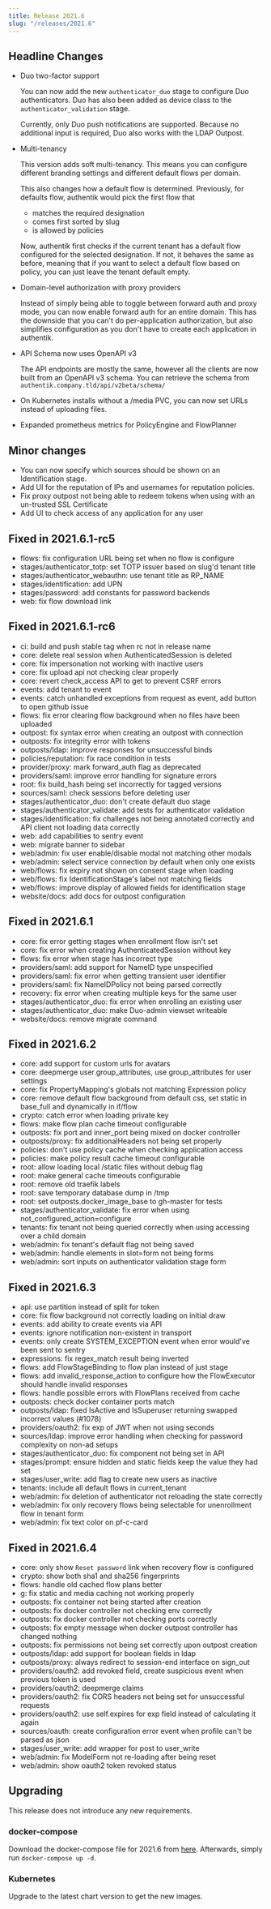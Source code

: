 ```yaml
---
title: Release 2021.6
slug: "/releases/2021.6"
---
```


## Headline Changes

-   Duo two-factor support

    You can now add the new `authenticator_duo` stage to configure Duo authenticators. Duo has also been added as device class to the `authenticator_validation` stage.

    Currently, only Duo push notifications are supported. Because no additional input is required, Duo also works with the LDAP Outpost.

-   Multi-tenancy

    This version adds soft multi-tenancy. This means you can configure different branding settings and different default flows per domain.

    This also changes how a default flow is determined. Previously, for defaults flow, authentik would pick the first flow that

    -   matches the required designation
    -   comes first sorted by slug
    -   is allowed by policies

    Now, authentik first checks if the current tenant has a default flow configured for the selected designation. If not, it behaves the same as before, meaning that if you want to select a default flow based on policy, you can just leave the tenant default empty.

-   Domain-level authorization with proxy providers

    Instead of simply being able to toggle between forward auth and proxy mode, you can now enable forward auth for an entire domain. This has the downside that you can't do per-application authorization, but also simplifies configuration as you don't have to create each application in authentik.

-   API Schema now uses OpenAPI v3

    The API endpoints are mostly the same, however all the clients are now built from an OpenAPI v3 schema. You can retrieve the schema from `authentik.company.tld/api/v2beta/schema/`

-   On Kubernetes installs without a /media PVC, you can now set URLs instead of uploading files.
-   Expanded prometheus metrics for PolicyEngine and FlowPlanner

## Minor changes

-   You can now specify which sources should be shown on an Identification stage.
-   Add UI for the reputation of IPs and usernames for reputation policies.
-   Fix proxy outpost not being able to redeem tokens when using with an un-trusted SSL Certificate
-   Add UI to check access of any application for any user

## Fixed in 2021.6.1-rc5

-   flows: fix configuration URL being set when no flow is configure
-   stages/authenticator_totp: set TOTP issuer based on slug'd tenant title
-   stages/authenticator_webauthn: use tenant title as RP_NAME
-   stages/identification: add UPN
-   stages/password: add constants for password backends
-   web: fix flow download link

## Fixed in 2021.6.1-rc6

-   ci: build and push stable tag when rc not in release name
-   core: delete real session when AuthenticatedSession is deleted
-   core: fix impersonation not working with inactive users
-   core: fix upload api not checking clear properly
-   core: revert check_access API to get to prevent CSRF errors
-   events: add tenant to event
-   events: catch unhandled exceptions from request as event, add button to open github issue
-   flows: fix error clearing flow background when no files have been uploaded
-   outpost: fix syntax error when creating an outpost with connection
-   outposts: fix integrity error with tokens
-   outposts/ldap: improve responses for unsuccessful binds
-   policies/reputation: fix race condition in tests
-   provider/proxy: mark forward_auth flag as deprecated
-   providers/saml: improve error handling for signature errors
-   root: fix build_hash being set incorrectly for tagged versions
-   sources/saml: check sessions before deleting user
-   stages/authenticator_duo: don't create default duo stage
-   stages/authenticator_validate: add tests for authenticator validation
-   stages/identification: fix challenges not being annotated correctly and API client not loading data correctly
-   web: add capabilities to sentry event
-   web: migrate banner to sidebar
-   web/admin: fix user enable/disable modal not matching other modals
-   web/admin: select service connection by default when only one exists
-   web/flows: fix expiry not shown on consent stage when loading
-   web/flows: fix IdentificationStage's label not matching fields
-   web/flows: improve display of allowed fields for identification stage
-   website/docs: add docs for outpost configuration

## Fixed in 2021.6.1

-   core: fix error getting stages when enrollment flow isn't set
-   core: fix error when creating AuthenticatedSession without key
-   flows: fix error when stage has incorrect type
-   providers/saml: add support for NameID type unspecified
-   providers/saml: fix error when getting transient user identifier
-   providers/saml: fix NameIDPolicy not being parsed correctly
-   recovery: fix error when creating multiple keys for the same user
-   stages/authenticator_duo: fix error when enrolling an existing user
-   stages/authenticator_duo: make Duo-admin viewset writeable
-   website/docs: remove migrate command

## Fixed in 2021.6.2

-   core: add support for custom urls for avatars
-   core: deepmerge user.group_attributes, use group_attributes for user settings
-   core: fix PropertyMapping's globals not matching Expression policy
-   core: remove default flow background from default css, set static in base_full and dynamically in if/flow
-   crypto: catch error when loading private key
-   flows: make flow plan cache timeout configurable
-   outposts: fix port and inner_port being mixed on docker controller
-   outposts/proxy: fix additionalHeaders not being set properly
-   policies: don't use policy cache when checking application access
-   policies: make policy result cache timeout configurable
-   root: allow loading local /static files without debug flag
-   root: make general cache timeouts configurable
-   root: remove old traefik labels
-   root: save temporary database dump in /tmp
-   root: set outposts.docker_image_base to gh-master for tests
-   stages/authenticator_validate: fix error when using not_configured_action=configure
-   tenants: fix tenant not being queried correctly when using accessing over a child domain
-   web/admin: fix tenant's default flag not being saved
-   web/admin: handle elements in slot=form not being forms
-   web/admin: sort inputs on authenticator validation stage form

## Fixed in 2021.6.3

-   api: use partition instead of split for token
-   core: fix flow background not correctly loading on initial draw
-   events: add ability to create events via API
-   events: ignore notification non-existent in transport
-   events: only create SYSTEM_EXCEPTION event when error would've been sent to sentry
-   expressions: fix regex_match result being inverted
-   flows: add FlowStageBinding to flow plan instead of just stage
-   flows: add invalid_response_action to configure how the FlowExecutor should handle invalid responses
-   flows: handle possible errors with FlowPlans received from cache
-   outposts: check docker container ports match
-   outposts/ldap: fixed IsActive and IsSuperuser returning swapped incorrect values (#1078)
-   providers/oauth2: fix exp of JWT when not using seconds
-   sources/ldap: improve error handling when checking for password complexity on non-ad setups
-   stages/authenticator_duo: fix component not being set in API
-   stages/prompt: ensure hidden and static fields keep the value they had set
-   stages/user_write: add flag to create new users as inactive
-   tenants: include all default flows in current_tenant
-   web/admin: fix deletion of authenticator not reloading the state correctly
-   web/admin: fix only recovery flows being selectable for unenrollment flow in tenant form
-   web/admin: fix text color on pf-c-card

## Fixed in 2021.6.4

-   core: only show `Reset password` link when recovery flow is configured
-   crypto: show both sha1 and sha256 fingerprints
-   flows: handle old cached flow plans better
-   g: fix static and media caching not working properly
-   outposts: fix container not being started after creation
-   outposts: fix docker controller not checking env correctly
-   outposts: fix docker controller not checking ports correctly
-   outposts: fix empty message when docker outpost controller has changed nothing
-   outposts: fix permissions not being set correctly upon outpost creation
-   outposts/ldap: add support for boolean fields in ldap
-   outposts/proxy: always redirect to session-end interface on sign_out
-   providers/oauth2: add revoked field, create suspicious event when previous token is used
-   providers/oauth2: deepmerge claims
-   providers/oauth2: fix CORS headers not being set for unsuccessful requests
-   providers/oauth2: use self.expires for exp field instead of calculating it again
-   sources/oauth: create configuration error event when profile can't be parsed as json
-   stages/user_write: add wrapper for post to user_write
-   web/admin: fix ModelForm not re-loading after being reset
-   web/admin: show oauth2 token revoked status

## Upgrading

This release does not introduce any new requirements.

### docker-compose

Download the docker-compose file for 2021.6 from [here](https://goauthentik.io/version/2021.6/docker-compose.yml). Afterwards, simply run `docker-compose up -d`.

### Kubernetes

Upgrade to the latest chart version to get the new images.
